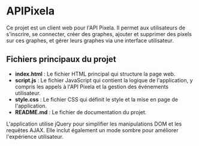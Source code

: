 # APIPixela

Ce projet est un client web pour l'API Pixela. Il permet aux utilisateurs de s'inscrire, se connecter, créer des graphes, ajouter et supprimer des pixels sur ces graphes, et gérer leurs graphes via une interface utilisateur.

## Fichiers principaux du projet

- **index.html** : Le fichier HTML principal qui structure la page web.
- **script.js** : Le fichier JavaScript qui contient la logique de l'application, y compris les appels à l'API Pixela et la gestion des événements utilisateur.
- **style.css** : Le fichier CSS qui définit le style et la mise en page de l'application.
- **README.md** : Le fichier de documentation du projet.

L'application utilise jQuery pour simplifier les manipulations DOM et les requêtes AJAX. Elle inclut également un mode sombre pour améliorer l'expérience utilisateur.

